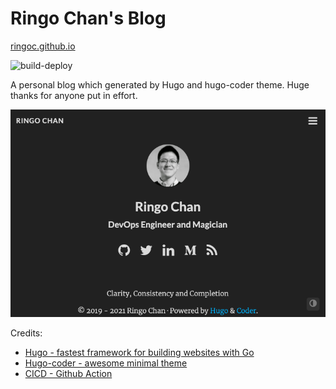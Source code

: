 # Ringo Chan's Blog 

[ringoc.github.io](https://ringoc.github.io)

![build-deploy](https://github.com/ringoc/blog/workflows/build-deploy/badge.svg)

A personal blog which generated by Hugo and hugo-coder theme. Huge thanks for anyone put in effort.

![ringoc.github.io](static/images/blog.png)

Credits:
* [Hugo - fastest framework for building websites with Go](https://gohugo.io/)
* [Hugo-coder - awesome minimal theme](https://themes.gohugo.io/hugo-coder/) 
* [CICD - Github Action](https://ruddra.com/hugo-deploy-static-page-using-github-actions/#step-5-add-token-as-secret-in-github)

